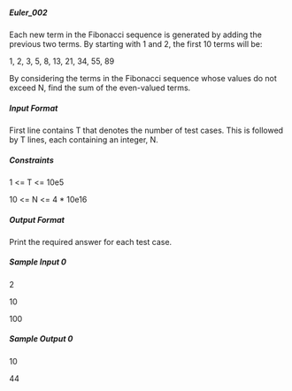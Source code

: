 ##### Euler_002
Each new term in the Fibonacci sequence is generated by adding the previous two terms. By starting with 1 and 2, the first 10 terms will be:

1, 2, 3, 5, 8, 13, 21, 34, 55, 89

By considering the terms in the Fibonacci sequence whose values do not exceed N, find the sum of the even-valued terms.

##### Input Format

First line contains T that denotes the number of test cases. This is followed by T lines, each containing an integer, N.

##### Constraints

1 <= T <= 10e5

10 <= N <= 4 * 10e16

##### Output Format

Print the required answer for each test case.

##### Sample Input 0

2

10

100

##### Sample Output 0

10

44
